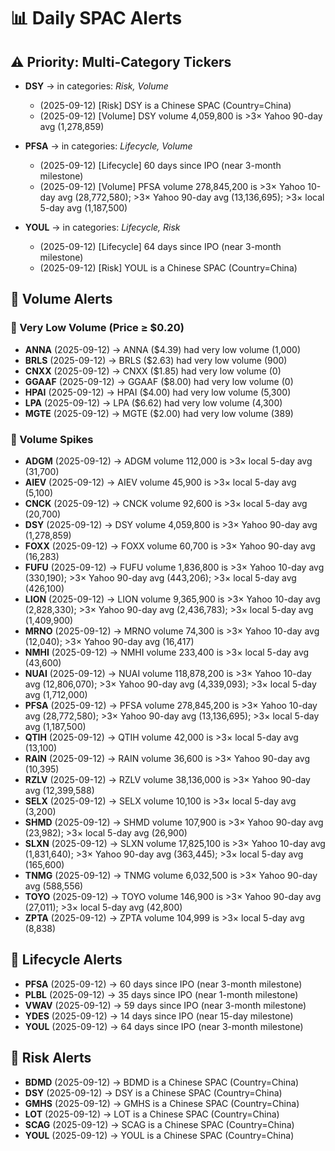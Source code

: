# 📊 Daily SPAC Alerts

## ⚠️ Priority: Multi-Category Tickers

- **DSY** → in categories: *Risk, Volume*
  - (2025-09-12) [Risk] DSY is a Chinese SPAC (Country=China)
  - (2025-09-12) [Volume] DSY volume 4,059,800 is >3× Yahoo 90-day avg (1,278,859)

- **PFSA** → in categories: *Lifecycle, Volume*
  - (2025-09-12) [Lifecycle] 60 days since IPO (near 3-month milestone)
  - (2025-09-12) [Volume] PFSA volume 278,845,200 is >3× Yahoo 10-day avg (28,772,580); >3× Yahoo 90-day avg (13,136,695); >3× local 5-day avg (1,187,500)

- **YOUL** → in categories: *Lifecycle, Risk*
  - (2025-09-12) [Lifecycle] 64 days since IPO (near 3-month milestone)
  - (2025-09-12) [Risk] YOUL is a Chinese SPAC (Country=China)

## 🔹 Volume Alerts

### 🔻 Very Low Volume (Price ≥ $0.20)

- **ANNA** (2025-09-12) → ANNA ($4.39) had very low volume (1,000)
- **BRLS** (2025-09-12) → BRLS ($2.63) had very low volume (900)
- **CNXX** (2025-09-12) → CNXX ($1.85) had very low volume (0)
- **GGAAF** (2025-09-12) → GGAAF ($8.00) had very low volume (0)
- **HPAI** (2025-09-12) → HPAI ($4.00) had very low volume (5,300)
- **LPA** (2025-09-12) → LPA ($6.62) had very low volume (4,300)
- **MGTE** (2025-09-12) → MGTE ($2.00) had very low volume (389)

### 🚀 Volume Spikes

- **ADGM** (2025-09-12) → ADGM volume 112,000 is >3× local 5-day avg (31,700)
- **AIEV** (2025-09-12) → AIEV volume 45,900 is >3× local 5-day avg (5,100)
- **CNCK** (2025-09-12) → CNCK volume 92,600 is >3× local 5-day avg (20,700)
- **DSY** (2025-09-12) → DSY volume 4,059,800 is >3× Yahoo 90-day avg (1,278,859)
- **FOXX** (2025-09-12) → FOXX volume 60,700 is >3× Yahoo 90-day avg (16,283)
- **FUFU** (2025-09-12) → FUFU volume 1,836,800 is >3× Yahoo 10-day avg (330,190); >3× Yahoo 90-day avg (443,206); >3× local 5-day avg (426,100)
- **LION** (2025-09-12) → LION volume 9,365,900 is >3× Yahoo 10-day avg (2,828,330); >3× Yahoo 90-day avg (2,436,783); >3× local 5-day avg (1,409,900)
- **MRNO** (2025-09-12) → MRNO volume 74,300 is >3× Yahoo 10-day avg (12,040); >3× Yahoo 90-day avg (16,417)
- **NMHI** (2025-09-12) → NMHI volume 233,400 is >3× local 5-day avg (43,600)
- **NUAI** (2025-09-12) → NUAI volume 118,878,200 is >3× Yahoo 10-day avg (12,806,070); >3× Yahoo 90-day avg (4,339,093); >3× local 5-day avg (1,712,000)
- **PFSA** (2025-09-12) → PFSA volume 278,845,200 is >3× Yahoo 10-day avg (28,772,580); >3× Yahoo 90-day avg (13,136,695); >3× local 5-day avg (1,187,500)
- **QTIH** (2025-09-12) → QTIH volume 42,000 is >3× local 5-day avg (13,100)
- **RAIN** (2025-09-12) → RAIN volume 36,600 is >3× Yahoo 90-day avg (10,395)
- **RZLV** (2025-09-12) → RZLV volume 38,136,000 is >3× Yahoo 90-day avg (12,399,588)
- **SELX** (2025-09-12) → SELX volume 10,100 is >3× local 5-day avg (3,200)
- **SHMD** (2025-09-12) → SHMD volume 107,900 is >3× Yahoo 90-day avg (23,982); >3× local 5-day avg (26,900)
- **SLXN** (2025-09-12) → SLXN volume 17,825,100 is >3× Yahoo 10-day avg (1,831,640); >3× Yahoo 90-day avg (363,445); >3× local 5-day avg (165,600)
- **TNMG** (2025-09-12) → TNMG volume 6,032,500 is >3× Yahoo 90-day avg (588,556)
- **TOYO** (2025-09-12) → TOYO volume 146,900 is >3× Yahoo 90-day avg (27,011); >3× local 5-day avg (42,800)
- **ZPTA** (2025-09-12) → ZPTA volume 104,999 is >3× local 5-day avg (8,838)

## 🔹 Lifecycle Alerts

- **PFSA** (2025-09-12) → 60 days since IPO (near 3-month milestone)
- **PLBL** (2025-09-12) → 35 days since IPO (near 1-month milestone)
- **VWAV** (2025-09-12) → 59 days since IPO (near 3-month milestone)
- **YDES** (2025-09-12) → 14 days since IPO (near 15-day milestone)
- **YOUL** (2025-09-12) → 64 days since IPO (near 3-month milestone)

## 🔹 Risk Alerts

- **BDMD** (2025-09-12) → BDMD is a Chinese SPAC (Country=China)
- **DSY** (2025-09-12) → DSY is a Chinese SPAC (Country=China)
- **GMHS** (2025-09-12) → GMHS is a Chinese SPAC (Country=China)
- **LOT** (2025-09-12) → LOT is a Chinese SPAC (Country=China)
- **SCAG** (2025-09-12) → SCAG is a Chinese SPAC (Country=China)
- **YOUL** (2025-09-12) → YOUL is a Chinese SPAC (Country=China)

